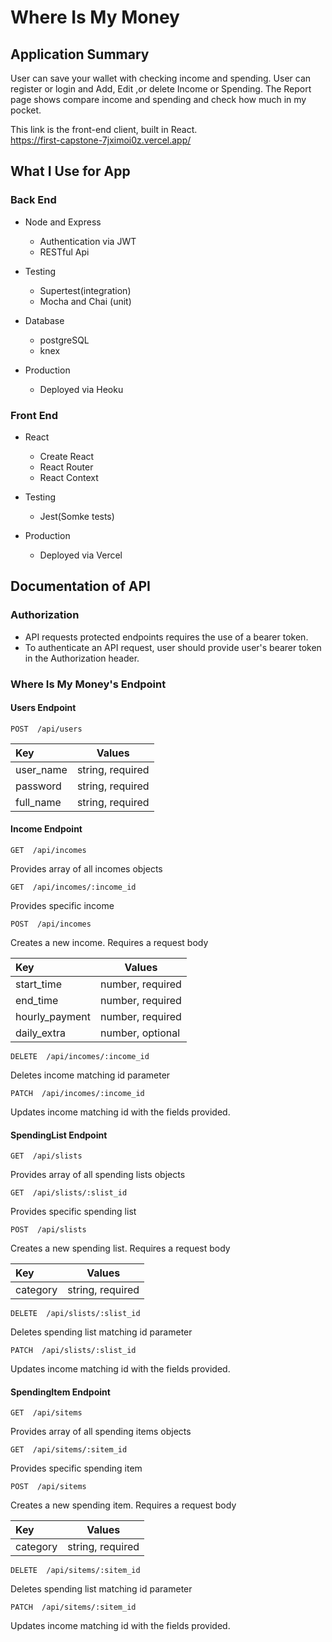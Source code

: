 # Where Is My Money


## Application Summary

User can save your wallet with checking income and spending.
User can register or login and Add, Edit ,or delete Income or Spending.
The Report page shows compare income and spending and check how much in my pocket.


This link is the front-end client, built in React.  
https://first-capstone-7jximoi0z.vercel.app/



## What I Use for App

### Back End

- Node and Express
  - Authentication via JWT
  - RESTful Api

- Testing
  - Supertest(integration)
  - Mocha and Chai (unit)

- Database
  - postgreSQL
  - knex

- Production
  - Deployed via Heoku

### Front End

- React
  - Create React
  - React Router
  - React Context

- Testing
  - Jest(Somke tests)

- Production
  - Deployed via Vercel

## Documentation of API

### Authorization

- API requests protected endpoints requires the use of a bearer token. 
- To authenticate an API request, user should provide user's bearer token in the Authorization header.

### Where Is My Money's Endpoint

#### Users Endpoint

```http
POST  /api/users
```

|  Key         | Values               |
| :------------|----------------------|
|   user_name  | string, required     |
|   password   | string, required     |
|   full_name  | string, required     |


#### Income Endpoint

```http
GET  /api/incomes
```

Provides array of all incomes objects

```http
GET  /api/incomes/:income_id
```

Provides specific income

```http
POST  /api/incomes
```

Creates a new income. Requires a request body

|  Key         | Values               |
| :------------|----------------------|
|   start_time | number, required     |
|   end_time   | number, required     |
|hourly_payment| number, required     |
| daily_extra  | number, optional     |

```http
DELETE  /api/incomes/:income_id
```
Deletes income matching id parameter

```http
PATCH  /api/incomes/:income_id
```

Updates income matching id with the fields provided.


#### SpendingList Endpoint

```http
GET  /api/slists
```

Provides array of all spending lists objects

```http
GET  /api/slists/:slist_id
```

Provides specific spending list

```http
POST  /api/slists
```

Creates a new spending list. Requires a request body

|  Key         | Values               |
| :------------|----------------------|
|   category   | string, required     |

```http
DELETE  /api/slists/:slist_id
```
Deletes spending list matching id parameter

```http
PATCH  /api/slists/:slist_id
```

Updates income matching id with the fields provided.


#### SpendingItem Endpoint

```http
GET  /api/sitems
```

Provides array of all spending items objects

```http
GET  /api/sitems/:sitem_id
```

Provides specific spending item

```http
POST  /api/sitems
```

Creates a new spending item. Requires a request body

|  Key         | Values               |
| :------------|----------------------|
|   category   | string, required     |

```http
DELETE  /api/sitems/:sitem_id
```
Deletes spending list matching id parameter

```http
PATCH  /api/sitems/:sitem_id
```

Updates income matching id with the fields provided.